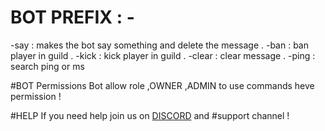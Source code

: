 # BOT PREFIX : -
-say : makes the bot say something and delete the message .
-ban : ban player in guild .
-kick : kick player in guild .
-clear : clear message .
-ping : search ping or ms

#BOT Permissions
Bot allow role ,OWNER ,ADMIN to use commands heve permission !

#HELP
If you need help join us on [DISCORD](https://discord.gg/7mS9GEY) and #support channel !
